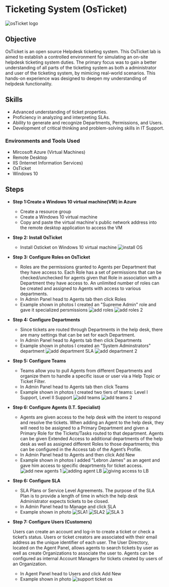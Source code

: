 # Ticketing System (OsTicket)
<img src="https://i.imgur.com/Clzj7Xs.png" alt="osTicket logo"/>

## Objective


OsTicket is an open source Helpdesk ticketing system. This OsTicket lab is aimed to establish a controlled environment for simulating an on-site helpdesk ticketing system duties. The primary focus was to gain a better understanding of all parts of the ticketing system as both a administrator and user of the ticketing system, by mimicing real-world scenarios. This hands-on experience was designed to deepen my understanding of helpdesk functionality.

## Skills
- Advanced understanding of ticket properties.
- Proficiency in analyzing and interpreting SLAs.
- Ability to generate and recognize Departments, Permissions, and Users.
- Development of critical thinking and problem-solving skills in IT Support.

### Environments and Tools Used

- Mircosoft Azure (Virtual Machines)
- Remote Desktop
- IIS (Internet Information Services)
- OsTicket
- Windows 10

## Steps
* **Step 1:Create a Windows 10 virtual machine(VM) in Azure**<p>
    - Create a resource group
    - Create a Windows 10 virtual machine
    - Copy and paste the virtual machine's public network address into the remote desktop application to access the VM

* **Step 2: Install OsTicket**<p>
    - Install Osticket on Windows 10 virtual machine 
![install OS](https://github.com/TerrellSowell/OsTicket/assets/161978506/55e6f335-3abe-4e17-b6a7-b39b8b6d248e)<p>

* **Step 3: Configure Roles on OsTicket**<p>
    - Roles are the permissions granted to Agents per Department that they have access to. Each Role has a set of permissions that can be checked/unchecked for agents given that Role in association with a Department they have access to. An unlimited number of roles can be created and assigned to Agents with access to various departments.
    - In Admin Panel head to Agents tab then click Roles
    - Example shown in photos I created an "Supreme Admin" role and gave it specialized persmissions
![add roles ](https://github.com/TerrellSowell/OsTicket/assets/161978506/43f00909-fec0-4088-be92-08dc943ea7f4)
![add roles 2](https://github.com/TerrellSowell/OsTicket/assets/161978506/5eb57d00-cfb0-4ea5-8439-f66407b75d1a)<p>

* **Step 4: Configure Departments**<p>
    - Since tickets are routed through Departments in the help desk, there are many settings that can be set for each Department.
    - In Admin Panel head to Agents tab then click Departments
    - Example shown in photos I created an "System Adminstrators" department
![add department SLA](https://github.com/TerrellSowell/OsTicket/assets/161978506/3f63bb51-052f-4fee-a53c-cd7bd921a361)
![add department 2](https://github.com/TerrellSowell/OsTicket/assets/161978506/b4bfc135-c8ec-4c4b-888e-a6678d9995a3)<p>

* **Step 5: Configure Teams**<p>
    - Teams allow you to pull Agents from different Departments and organize them to handle a specific issue or user via a Help Topic or Ticket Filter.
    - In Admin Panel head to Agents tab then click Teams
    - Example shown in photos I created two tiers of teams: Level I Support, Level II Support
![add teams](https://github.com/TerrellSowell/OsTicket/assets/161978506/2f79e029-0b9d-48f2-b175-0dba7a0efab5)
![add teams 2](https://github.com/TerrellSowell/OsTicket/assets/161978506/ce94839f-24e9-41b6-bf8b-6de5336eb422)<p>

* **Step 6: Configure Agents (I.T. Specialist)** <p>
    - Agents are given access to the help desk with the intent to respond and resolve the tickets. When adding an Agent to the help desk, they will need to be assigned to a Primary Department and given a Primary Role for the Tickets/Tasks routed to that department. Agents can be given Extended Access to additional departments of the help desk as well as assigned different Roles to those departments; this can be configured in the Access tab of the Agent’s Profile.
    - In Admin Panel head to Agents and then click Add New
    - Example shown in photos I added "Lebron James" as an agent and gave him access to specific deaprtments for ticket access.
![add new agents 1](https://github.com/TerrellSowell/OsTicket/assets/161978506/1a203573-c8e5-4d6a-8598-c38376deefac)
![adding agent LB](https://github.com/TerrellSowell/OsTicket/assets/161978506/4dff397b-de05-4d45-b8fb-c39e8c4e63ee)
![giving access to LB](https://github.com/TerrellSowell/OsTicket/assets/161978506/17ba4240-1890-4e3c-9215-57238e2218e3)<p>

* **Step 6: Configure SLA**<p>
    - SLA Plans or Service Level Agreements. The purpose of the SLA Plan is to provide a length of time in which the help desk Administrator expects tickets to be closed.
    - In Admin Panel head to Manage and click SLA
    - Example shown in photo
![SLA1](https://github.com/TerrellSowell/OsTicket/assets/161978506/1a4fa2e5-a5f7-4c7f-ae39-1ebc935d22fb)
![SLA2](https://github.com/TerrellSowell/OsTicket/assets/161978506/01b5c1b1-8ce1-4b2e-a1f2-a99c4f68e602)
![SLA 3](https://github.com/TerrellSowell/OsTicket/assets/161978506/f7ad885e-9e6c-4640-978d-631f4b59e278)



* **Step 7: Configure Users (Customers)** <p>
Users can create an account and log-in to create a ticket or check a ticket’s status. Users or ticket creators are associated with their email address as the unique identifier of each user. The User Directory, located on the Agent Panel, allows agents to search tickets by user as well as create Organizations to associate the user to. Agents can be configured as internal Account Managers for tickets created by users of an Organization.
    - In Agent Panel head to Users and click Add New
    - Example shown in photo 
![support ticket os](https://github.com/TerrellSowell/OsTicket/assets/161978506/e8ef1414-824c-4d99-862f-b7563b19cc85)


  





  
